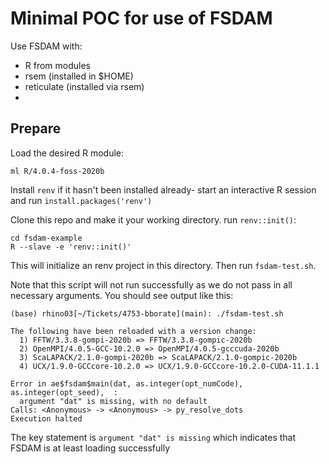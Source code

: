 # Minimal POC for use of FSDAM

Use FSDAM with:

  - R from modules
  - rsem (installed in $HOME)
  - reticulate (installed via rsem)
  -

## Prepare

Load the desired R module:

```
ml R/4.0.4-foss-2020b
```

Install `renv` if it hasn't been installed already- start an interactive R session and run `install.packages('renv')`

Clone this repo and make it your working directory.  run `renv::init()`:

```
cd fsdam-example
R --slave -e 'renv::init()'
```

This will initialize an renv project in this directory.  Then run `fsdam-test.sh`.

Note that this script will not run successfully as we do not pass in all necessary arguments.  You should see output like this:

```
(base) rhino03[~/Tickets/4753-bborate](main): ./fsdam-test.sh

The following have been reloaded with a version change:
  1) FFTW/3.3.8-gompi-2020b => FFTW/3.3.8-gompic-2020b
  2) OpenMPI/4.0.5-GCC-10.2.0 => OpenMPI/4.0.5-gcccuda-2020b
  3) ScaLAPACK/2.1.0-gompi-2020b => ScaLAPACK/2.1.0-gompic-2020b
  4) UCX/1.9.0-GCCcore-10.2.0 => UCX/1.9.0-GCCcore-10.2.0-CUDA-11.1.1

Error in ae$fsdam$main(dat, as.integer(opt_numCode), as.integer(opt_seed),  :
  argument "dat" is missing, with no default
Calls: <Anonymous> -> <Anonymous> -> py_resolve_dots
Execution halted
```

The key statement is `argument "dat" is missing` which indicates that FSDAM is at least loading successfully
